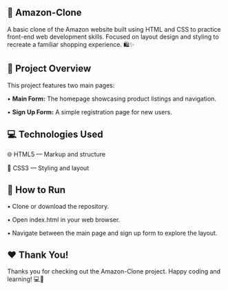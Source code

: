 🛒 Amazon-Clone
-
A basic clone of the Amazon website built using HTML and CSS to practice front-end web development skills. Focused on layout design and styling to recreate a familiar shopping experience. 🛍️✨

📄 Project Overview
-
This project features two main pages:

• **Main Form:** The homepage showcasing product listings and navigation.

• **Sign Up Form:** A simple registration page for new users.

💻 Technologies Used
-
🌐 HTML5 — Markup and structure

🎨 CSS3 — Styling and layout


🚀 How to Run
-
• Clone or download the repository.

• Open index.html in your web browser.

• Navigate between the main page and sign up form to explore the layout.

❤️ Thank You!
-
Thanks you for checking out the Amazon-Clone project. Happy coding and learning! 💻🎉
